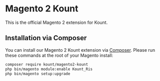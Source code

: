 Magento 2 Kount
=============================================

This is the official Magento 2 extension for Kount.

## Installation via Composer

You can install our Magento 2 Kount extension via [Composer](http://getcomposer.org/). Please run these commands at the root of your Magento install:
 ```bash
 composer require kount/magento2-kount
 php bin/magento module:enable Kount_Ris
 php bin/magento setup:upgrade
 ```
